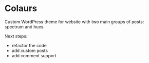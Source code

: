 # Colaurs

Custom WordPress theme for website with two main groups of posts: spectrum and hues.

Next steps:
- refactor the code
- add custom posts
- add comment support